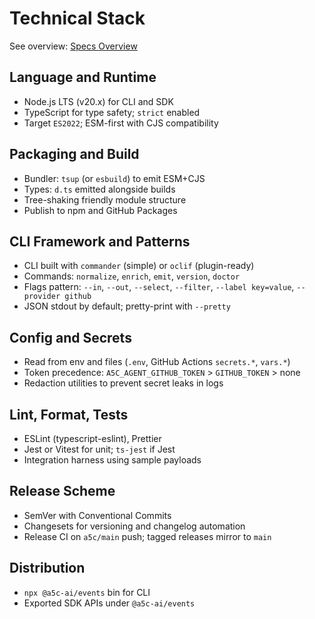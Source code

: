 # Technical Stack

See overview: [Specs Overview](../../../specs/README.md)

## Language and Runtime

- Node.js LTS (v20.x) for CLI and SDK
- TypeScript for type safety; `strict` enabled
- Target `ES2022`; ESM-first with CJS compatibility

## Packaging and Build

- Bundler: `tsup` (or `esbuild`) to emit ESM+CJS
- Types: `d.ts` emitted alongside builds
- Tree-shaking friendly module structure
- Publish to npm and GitHub Packages

## CLI Framework and Patterns

- CLI built with `commander` (simple) or `oclif` (plugin-ready)
- Commands: `normalize`, `enrich`, `emit`, `version`, `doctor`
- Flags pattern: `--in`, `--out`, `--select`, `--filter`, `--label key=value`, `--provider github`
- JSON stdout by default; pretty-print with `--pretty`

## Config and Secrets

- Read from env and files (`.env`, GitHub Actions `secrets.*`, `vars.*`)
- Token precedence: `A5C_AGENT_GITHUB_TOKEN` > `GITHUB_TOKEN` > none
- Redaction utilities to prevent secret leaks in logs

## Lint, Format, Tests

- ESLint (typescript-eslint), Prettier
- Jest or Vitest for unit; `ts-jest` if Jest
- Integration harness using sample payloads

## Release Scheme

- SemVer with Conventional Commits
- Changesets for versioning and changelog automation
- Release CI on `a5c/main` push; tagged releases mirror to `main`

## Distribution

- `npx @a5c-ai/events` bin for CLI
- Exported SDK APIs under `@a5c-ai/events`
